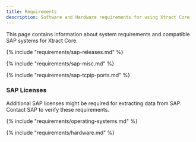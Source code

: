 ```yaml
---
title: Requirements
description: Software and Hardware requirements for using Xtract Core
---
```


This page contains information about system requirements and compatible SAP systems for Xtract Core.

{% include "requirements/sap-releases.md" %}

{% include "requirements/sap-misc.md" %}

{% include "requirements/sap-tcpip-ports.md" %}

### SAP Licenses
Additional SAP licenses might be required for extracting data from SAP. Contact SAP to verify these requirements.


{% include "requirements/operating-systems.md" %}

{% include "requirements/hardware.md" %}
